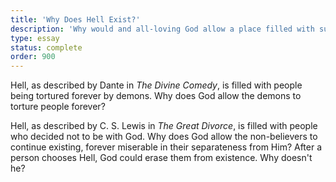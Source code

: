 ```yaml
---
title: 'Why Does Hell Exist?'
description: 'Why would and all-loving God allow a place filled with suffering to exist?'
type: essay
status: complete
order: 900
---
```

Hell, as described by Dante in *The Divine Comedy*, is filled with people being tortured forever by demons.  Why does God allow the demons to torture people forever?

Hell, as described by C. S. Lewis in *The Great Divorce*, is filled with people who decided not to be with God.  Why does God allow the non-believers to continue existing, forever miserable in their separateness from Him?   After a person chooses Hell, God could erase them from existence.  Why doesn't he?
